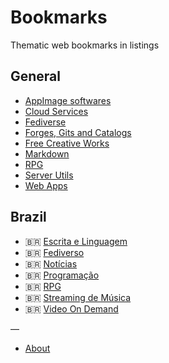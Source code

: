 # Bookmarks

Thematic web bookmarks in listings

## General

* [AppImage softwares](appimage.md)
* [Cloud Services](cloud.md)
* [Fediverse](fediverse.md) 
* [Forges, Gits and Catalogs](code-yp.md)
* [Free Creative Works](free-creations.md)
* [Markdown](markdown.md)
* [RPG](rpg.md)
* [Server Utils](servers.md)
* [Web Apps](webapps.md)

## Brazil

* 🇧🇷 [Escrita e Linguagem](br-lang.md)
* 🇧🇷 [Fediverso](br-fediverse.md)
* 🇧🇷 [Notícias](br-news.md)
* 🇧🇷 [Programação](br-dev.md)
* 🇧🇷 [RPG](br-rpg.md)
* 🇧🇷 [Streaming de Música](br-music.md)
* 🇧🇷 [Video On Demand](br-vod.md) 

—
* [About](ABOUT.md)